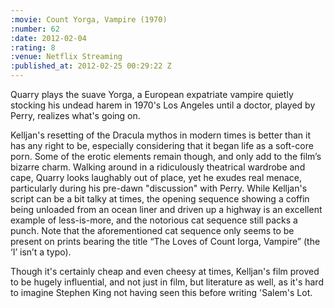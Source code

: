 ```yaml
--- 
:movie: Count Yorga, Vampire (1970)
:number: 62
:date: 2012-02-04
:rating: 8
:venue: Netflix Streaming
:published_at: 2012-02-25 00:29:22 Z
---
```

Quarry plays the suave Yorga, a European expatriate vampire quietly stocking his undead harem in 1970's Los Angeles until a doctor, played by Perry, realizes what's going on. 

Kelljan's resetting of the Dracula mythos in modern times is better than it has any right to be, especially considering that it began life as a soft-core porn. Some of the erotic elements remain though, and only add to the film’s bizarre charm. Walking around in a ridiculously theatrical wardrobe and cape, Quarry looks laughably out of place, yet he exudes real menace, particularly during his pre-dawn "discussion" with Perry. While Kelljan's script can be a bit talky at times, the opening sequence showing a coffin being unloaded from an ocean liner and driven up a highway is an excellent example of less-is-more, and the notorious cat sequence still packs a punch. Note that the aforementioned cat sequence only seems to be present on prints bearing the title “The Loves of Count Iorga, Vampire” (the ‘I’ isn’t a typo).

Though it's certainly cheap and even cheesy at times, Kelljan's film proved to be hugely influential, and not just in film, but literature as well, as it's hard to imagine Stephen King not having seen this before writing 'Salem's Lot. 
